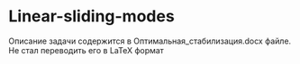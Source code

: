 # Linear-sliding-modes
Описание задачи содержится в Оптимальная_стабилизация.docx файле. Не стал переводить его в LaTeX формат
